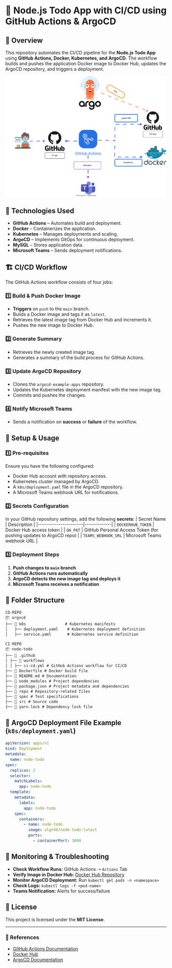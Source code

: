 # 🚀 Node.js Todo App with CI/CD using GitHub Actions & ArgoCD

## 📌 Overview
This repository automates the CI/CD pipeline for the **Node.js Todo App** using **GitHub Actions, Docker, Kubernetes, and ArgoCD**. The workflow builds and pushes the application Docker image to Docker Hub, updates the ArgoCD repository, and triggers a deployment.

![alt text](<repo/tt.svg>)

## 🔧 Technologies Used
- **GitHub Actions** – Automates build and deployment.
- **Docker** – Containerizes the application.
- **Kubernetes** – Manages deployments and scaling.
- **ArgoCD** – Implements GitOps for continuous deployment.
- **MySQL** – Stores application data.
- **Microsoft Teams** – Sends deployment notifications.



## 🏗️ CI/CD Workflow
The GitHub Actions workflow consists of four jobs:

### 1️⃣ **Build & Push Docker Image**
- **Triggers** on `push` to the `main` branch.
- Builds a Docker image and tags it as `latest`.
- Retrieves the latest image tag from Docker Hub and increments it.
- Pushes the new image to Docker Hub.

### 2️⃣ **Generate Summary**
- Retrieves the newly created image tag.
- Generates a summary of the build process for GitHub Actions.

### 3️⃣ **Update ArgoCD Repository**
- Clones the `argocd-example-apps` repository.
- Updates the Kubernetes deployment manifest with the new image tag.
- Commits and pushes the changes.

### 4️⃣ **Notify Microsoft Teams**
- Sends a notification on **success** or **failure** of the workflow.

## 📜 Setup & Usage
### 1️⃣ **Pre-requisites**
Ensure you have the following configured:
- Docker Hub account with repository access.
- Kubernetes cluster managed by ArgoCD.
- A `k8s/deployment.yaml` file in the ArgoCD repository.
- A Microsoft Teams webhook URL for notifications.

### 2️⃣ **Secrets Configuration**
In your GitHub repository settings, add the following **secrets**:
| Secret Name          | Description |
|----------------------|-------------|
| `DOCKERHUB_TOKEN`   | Docker Hub access token |
| `GH_PAT`            | GitHub Personal Access Token (for pushing updates to ArgoCD repo) |
| `TEAMS_WEBHOOK_URL` | Microsoft Teams webhook URL |

### 3️⃣ **Deployment Steps**
1. **Push changes to `main` branch**
2. **GitHub Actions runs automatically**
3. **ArgoCD detects the new image tag and deploys it**
4. **Microsoft Teams receives a notification**

## 📂 Folder Structure
```
CD-REPO
📦 argocd
├── 📂 k8s                 # Kubernetes manifests
│   ├── deployment.yaml    # Kubernetes deployment definition
│   ├── service.yaml       # Kubernetes service definition

```
```
CI-REPO
📦 node-todo
├── 📂 .github
│ ├── 📂 workflows
│ │ ├── ci-cd.yml # GitHub Actions workflow for CI/CD
├── 📄 Dockerfile # Docker build file
├── 📄 README.md # Documentation
├── 📂 node_modules # Project dependencies
├── 📄 package.json # Project metadata and dependencies
├── 📂 repo # Repository-related files
├── 📂 spec # Test specifications
├── 📂 src # Source code
├── 📄 yarn.lock # Dependency lock file
```
## 🎯 ArgoCD Deployment File Example (`k8s/deployment.yaml`)
```yaml
apiVersion: apps/v1
kind: Deployment
metadata:
  name: node-todo
spec:
  replicas: 2
  selector:
    matchLabels:
      app: node-todo
  template:
    metadata:
      labels:
        app: node-todo
    spec:
      containers:
        - name: node-todo
          image: algn48/node-todo:latest
          ports:
            - containerPort: 3000
```

## 📌 Monitoring & Troubleshooting
- **Check Workflow Runs:** GitHub Actions ➝ `Actions` Tab
- **Verify Image in Docker Hub:** [Docker Hub Repository](https://hub.docker.com/r/algn48/node-todo)
- **Monitor ArgoCD Deployment:** Run `kubectl get pods -n <namespace>`
- **Check Logs:** `kubectl logs -f <pod-name>`
- **Teams Notification:** Alerts for success/failure

## 📜 License
This project is licensed under the **MIT License**.

---

### 🔗 References
- [GitHub Actions Documentation](https://docs.github.com/en/actions)
- [Docker Hub](https://hub.docker.com)
- [ArgoCD Documentation](https://argo-cd.readthedocs.io/)

